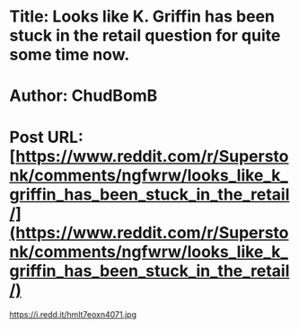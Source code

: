 # Title: Looks like K. Griffin has been stuck in the retail question for quite some time now.
# Author: ChudBomB
# Post URL: [https://www.reddit.com/r/Superstonk/comments/ngfwrw/looks_like_k_griffin_has_been_stuck_in_the_retail/](https://www.reddit.com/r/Superstonk/comments/ngfwrw/looks_like_k_griffin_has_been_stuck_in_the_retail/)


https://i.redd.it/hmlt7eoxn4071.jpg